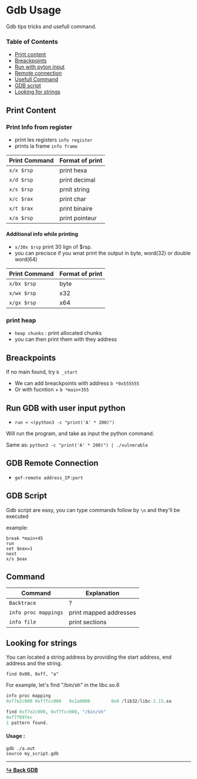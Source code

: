 # Gdb Usage

Gdb tips tricks and usefull command.

### Table of Contents

- [Print content](#print-content)
- [Breackpoints](#breackpoints)
- [Run with pyton input](#run-gdb-with-user-input-python)
- [Remote connection](#gdb-remote-connection)
- [Usefull Command](#command)
- [GDB script](#gdb-script)
- [Looking for strings](#)

## Print Content

### Print Info from register

- print les registers `info register`
- prints la frame `info frame`

| Print Command | Format of print |
| ------------- | --------------- |
| `x/x $rsp`    | print hexa      |
| `x/d $rsp`    | print decimal   |
| `x/s $rsp`    | prnit string    |
| `x/c $rax`    | print char      |
| `x/t $rax`    | print binaire   |
| `x/a $rsp`    | print pointeur  |

#### Additional info while printing

- `x/30x $rsp` print 30 lign of $rsp.
- you can precisce if you wnat print the output in byte, word(32) or double word(64)

| Print Command | Format of print |
| ------------- | --------------- |
| `x/bx $rsp`   | byte            |
| `x/wx $rsp`   | x32             |
| `x/gx $rsp`   | x64             |

### print heap

- `heap chunks` : print allocated chunks
- you can then print them with they address

## Breackpoints

If no main found, try `b _start`

- We can add breackpoints with address `b *0x555555`
- Or with fucntion + `b *main+355`

## Run GDB with user input python

- `run < <(python3 -c "print('A' * 200)")`

Will run the program, and take as input the python command.

Same as: `python3 -c "print('A' * 200)") | ./vulnerable`

## GDB Remote Connection

- `gef-remote address_IP:port`

## GDB Script

Gdb script are easy, you can type commands follow by `\n` and they'll be executed

example:

```gdb
break *main+45
run
set $eax=1
next
x/s $eax
```

## Command

| Command              | Explanation            |
| -------------------- | ---------------------- |
| `Backtrace`          | ?                      |
| `info proc mappings` | print mapped addresses |
| `info file`          | print sections         |


## Looking for strings

You can located a string address by providing the start address, end address and the string.

```find 0x00, 0xff, "a"```

For example, let's find "/bin/sh" in the libc.so.6

```py
info proc mapping
0xf7e2c000 0xf7fcc000   0x1a0000        0x0 /lib32/libc-2.15.so

find 0xf7e2c000, 0xf7fcc000, "/bin/sh"
0xf7f897ec
1 pattern found.
```

#### Usage :

```gdb
gdb ./a.out
source my_script.gdb
```

---

[**:arrow_right_hook: Back GDB**](/tools/gdb/gdb-gef.md)

